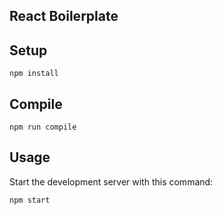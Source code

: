 React Boilerplate
---
  
 
Setup
---
 
```
npm install
```
 
 
Compile
---
 
```
npm run compile
```

Usage
---
 
Start the development server with this command:
 
```
npm start
```
 

